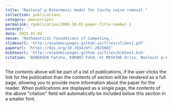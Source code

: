 ```yaml
---
title: "Nonlocal p-Biharmonic model for Cauchy noise removal."
collection: publications
category: manuscripts
permalink: /publication/2009-10-01-paper-title-number-1
excerpt: ''
date: 2025-01-01
venue: 'Mathematical Foundations of Computing,'
slidesurl: 'http://academicpages.github.io/files/slides1.pdf'
paperurl: 'https://doi.org/10.3934/mfc.2025003'
bibtexurl: 'http://academicpages.github.io/files/bibtex1.bib'
citation: 'BENDAIDA Fatiha, KARAMI Fahd, et MESKINE Driss. Nonlocal p-Biharmonic model for Cauchy noise removal. Mathematical Foundations of Computing, 2025. https://doi.org/10.3934/mfc.2025003.'
---
```

The contents above will be part of a list of publications, if the user clicks the link for the publication than the contents of section will be rendered as a full page, allowing you to provide more information about the paper for the reader. When publications are displayed as a single page, the contents of the above "citation" field will automatically be included below this section in a smaller font.
